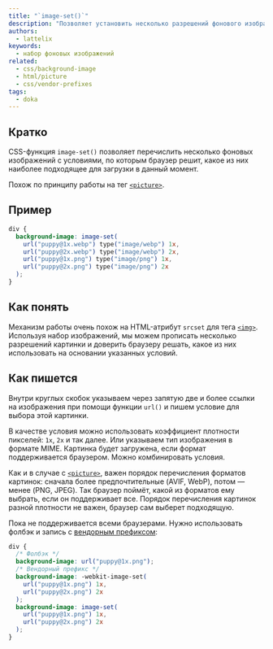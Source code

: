```yaml
---
title: "`image-set()`"
description: "Позволяет установить несколько разрешений фонового изображения."
authors:
  - lattelix
keywords:
  - набор фоновых изображений
related:
  - css/background-image
  - html/picture
  - css/vendor-prefixes
tags:
  - doka
---
```


## Кратко

CSS-функция `image-set()` позволяет перечислить несколько фоновых изображений с условиями, по которым браузер решит, какое из них наиболее подходящее для загрузки в данный момент.

Похож по принципу работы на тег [`<picture>`](/html/picture/).

## Пример

```css
div {
  background-image: image-set(
    url("puppy@1x.webp") type("image/webp") 1x,
    url("puppy@2x.webp") type("image/webp") 2x,
    url("puppy@1x.png") type("image/png") 1x,
    url("puppy@2x.png") type("image/png") 2x
  );
}
```

## Как понять

Механизм работы очень похож на HTML-атрибут `srcset` для тега [`<img>`](/html/img/). Используя набор изображений, мы можем прописать несколько разрешений картинки и доверить браузеру решать, какое из них использовать на основании указанных условий.

## Как пишется

Внутри круглых скобок указываем через запятую две и более ссылки на изображения при помощи функции `url()` и пишем условие для выбора этой картинки.

В качестве условия можно использовать коэффициент плотности пикселей: `1x`, `2x` и так далее. Или указываем тип изображения в формате MIME. Картинка будет загружена, если формат поддерживается браузером. Можно комбинировать условия.

Как и в случае с [`<picture>`](/html/picture/), важен порядок перечисления форматов картинок: сначала более предпочтительные (AVIF, WebP), потом — менее (PNG, JPEG). Так браузер поймёт, какой из форматов ему выбрать, если он поддерживает все. Порядок перечисления картинок разной плотности не важен, браузер сам выберет подходящую.

Пока не поддерживается всеми браузерами. Нужно использовать фолбэк и запись с [вендорным префиксом](/css/vendor-prefixes/):

```css
div {
  /* Фолбэк */
  background-image: url("puppy@1x.png");
  /* Вендорный префикс */
  background-image: -webkit-image-set(
    url("puppy@1x.png") 1x,
    url("puppy@2x.png") 2x
  );
  background-image: image-set(
    url("puppy@1x.png") 1x,
    url("puppy@2x.png") 2x
  );
}
```
